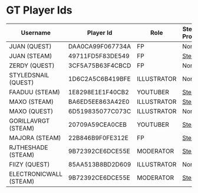 # GT Player Ids

| Username      | Player Id          | Role | Steam Profile                                           |
|---------------|--------------------|------|---------------------------------------------------------|
| JUAN (QUEST)  | DAA0CA99F067734A   | FP   | None                                                    |
| JUAN (STEAM)  | 49711FD5F83DE549   | FP   | [Steam](https://steamcommunity.com/profiles/76561199044613085) |
| ZERDY (QUEST) | 3CF5A75B63F4CBCD   | FP | None                                                    |
| STYLEDSNAIL (QUEST) | 1D6C2A5C6B419BFE   | ILLUSTRATOR | None                                                    |
| FAADUU (STEAM) | 1E8298E1E1F40CB2   | YOUTUBER | [Steam](https://steamcommunity.com/profiles/76561199141589632) |
| MAXO (STEAM) | BA6ED5EE863A42E0   | ILLUSTRATOR | [Steam](https://steamcommunity.com/profiles/76561199558496518) |
| MAXO (QUEST) | 6D519835077C073C   | ILLUSTRATOR | None |
| GORILLAVRGT (STEAM) | 20709A59CEA0CEB   | YOUTUBER | [Steam](https://steamcommunity.com/profiles/76561199179261637) |
| MAJORA (STEAM) | 22B846B9F0FE312E   | FP | [Steam](https://steamcommunity.com/profiles/76561198023665736) |
| RJTHESHADE (STEAM) | 9B72392CE6DCE55E   | MODERATOR | [Steam](https://steamcommunity.com/profiles/76561199013742885) |
| FIIZY (QUEST)  | 85AA513B8BD2D609   | ILLUSTRATOR   | None                                                    |
| ELECTRONICWALL (STEAM) | 9B72392CE6DCE55E   | MODERATOR | [Steam](https://steamcommunity.com/profiles/76561198025286847) |

